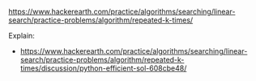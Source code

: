 https://www.hackerearth.com/practice/algorithms/searching/linear-search/practice-problems/algorithm/repeated-k-times/

Explain:
- https://www.hackerearth.com/practice/algorithms/searching/linear-search/practice-problems/algorithm/repeated-k-times/discussion/python-efficient-sol-608cbe48/
